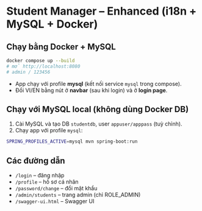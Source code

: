 # Student Manager – Enhanced (i18n + MySQL + Docker)

## Chạy bằng Docker + MySQL
```bash
docker compose up --build
# mở http://localhost:8080
# admin / 123456
```

- App chạy với profile **mysql** (kết nối service `mysql` trong compose).
- Đổi VI/EN bằng nút ở **navbar** (sau khi login) và ở **login page**.

## Chạy với MySQL local (không dùng Docker DB)
1) Cài MySQL và tạo DB `studentdb`, user `appuser/apppass` (tuỳ chỉnh).
2) Chạy app với profile `mysql`:
```bash
SPRING_PROFILES_ACTIVE=mysql mvn spring-boot:run
```

## Các đường dẫn
- `/login` – đăng nhập
- `/profile` – hồ sơ cá nhân
- `/password/change` – đổi mật khẩu
- `/admin/students` – trang admin (chỉ ROLE_ADMIN)
- `/swagger-ui.html` – Swagger UI
